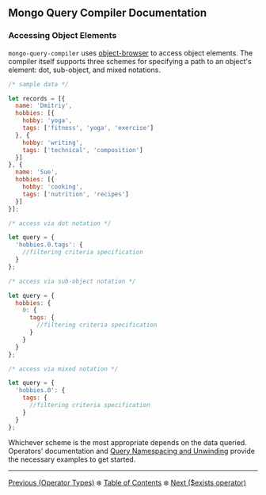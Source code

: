 ## Mongo Query Compiler Documentation

### Accessing Object Elements

`mongo-query-compiler` uses [object-browser](https://github.com/aptivator/object-browser)
to access object elements.  The compiler itself supports three schemes for
specifying a path to an object's element: dot, sub-object, and mixed notations.

```javascript
/* sample data */

let records = [{
  name: 'Dmitriy',
  hobbies: [{
    hobby: 'yoga',
    tags: ['fitness', 'yoga', 'exercise']
  }, {
    hobby: 'writing',
    tags: ['technical', 'composition']
  }]
}, {
  name: 'Sue',
  hobbies: [{
    hobby: 'cooking',
    tags: ['nutrition', 'recipes']
  }]
}];
```
```javascript
/* access via dot notation */

let query = {
  'hobbies.0.tags': {
    //filtering criteria specification  
  }
};
```
```javascript
/* access via sub-object notation */

let query = {
  hobbies: {
    0: {
      tags: {
        //filtering criteria specification
      }
    }
  }
};
```
```javascript
/* access via mixed notation */

let query = {
  'hobbies.0': {
    tags: {
      //filtering criteria specification
    }
  }
};
```

Whichever scheme is the most appropriate depends on the data queried.  Operators'
documentation and [Query Namespacing and Unwinding](./query-namespacing-unwinding.md) 
provide the necessary examples to get started.

---

[Previous (Operator Types)](./operator-types.md) :snowflake: 
[Table of Contents](../README.md) :snowflake: 
[Next ($exists operator)](./elemental/primitive/exists.md)
